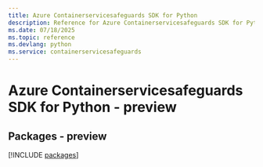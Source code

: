 ```yaml
---
title: Azure Containerservicesafeguards SDK for Python
description: Reference for Azure Containerservicesafeguards SDK for Python
ms.date: 07/18/2025
ms.topic: reference
ms.devlang: python
ms.service: containerservicesafeguards
---
```

# Azure Containerservicesafeguards SDK for Python - preview
## Packages - preview
[!INCLUDE [packages](containerservicesafeguards-index.md)]